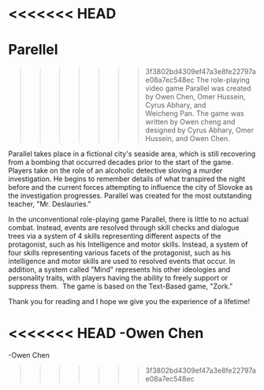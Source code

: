 <<<<<<< HEAD
=======
# Parellel

>>>>>>> 3f3802bd4309ef47a3e8fe22797ae08a7ec548ec
The role-playing video game Parallel was created by Owen Chen, Omer Hussein, Cyrus Abhary, and Weicheng Pan. The game was written by Owen cheng and designed by Cyrus Abhary, Omer Hussein, and Owen Chen.

Parallel takes place in a fictional city's seaside area, which is still recovering from a bombing that occurred decades prior to the start of the game. Players take on the role of an alcoholic detective sloving a murder investigation. He begins to remember details of what transpired the night before and the current forces attempting to influence the city of Slovoke as the investigation progresses. Parallel was created for the most outstanding teacher, "Mr. Deslauries."

In the unconventional role-playing game Parallel, there is little to no actual combat. Instead, events are resolved through skill checks and dialogue trees via a system of 4 skills representing different aspects of the protagonist, such as his Intelligence and motor skills. Instead, a system of four skills representing various facets of the protagonist, such as his intelligence and motor skills are used to resolved events that occur. In addition, a system called "Mind" represents his other ideologies and personality traits, with players having the ability to freely support or suppress them.  The game is based on the Text-Based game, "Zork."

Thank you for reading and I hope we give you the experience of a lifetime!

<<<<<<< HEAD
-Owen Chen
=======
-Owen Chen
>>>>>>> 3f3802bd4309ef47a3e8fe22797ae08a7ec548ec

